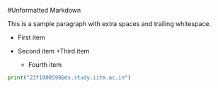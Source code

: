 #Unformatted Markdown

This is a sample paragraph with extra spaces and trailing whitespace.

- First item
- Second item
  +Third item


    *    Fourth item

```py
print("23f1000598@ds.study.iitm.ac.in")

```
